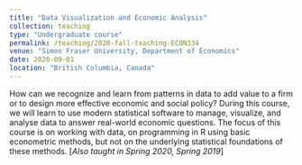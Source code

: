 ```yaml
---
title: "Data Visualization and Economic Analysis"
collection: teaching
type: "Undergraduate course"
permalink: /teaching/2020-fall-teaching-ECON334
venue: "Simon Fraser University, Department of Economics"
date: 2020-09-01
location: "British Columbia, Canada"
---
```


How can we recognize and learn from patterns in data to add value to a firm or to design more effective economic and social policy?  During this course, we will learn to use modern statistical software to manage, visualize, and analyse data to answer real-world economic questions. The focus of this course is on working with data, on programming in R using basic econometric methods, but not on the underlying statistical foundations of these methods. [*Also taught in Spring 2020, Spring 2019*]
